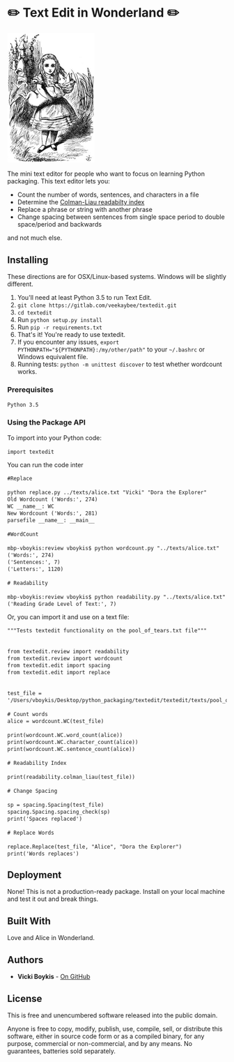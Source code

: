 # ✏️ Text Edit in Wonderland ✏️ 


<img src="img/alice_pig.jpg" alt="Alice with Pig" style="width: 200px;"/>

The mini text editor for people who want to focus on learning Python packaging. This text editor lets you: 

+ Count the number of words, sentences, and characters in a file 
+ Determine the [Colman-Liau readabilty index](https://readable.io/content/the-coleman-liau-index/)
+ Replace a phrase or string with another phrase 
+ Change spacing between sentences from single space period to double space/period and backwards

and not much else. 


## Installing

These directions are for OSX/Linux-based systems. Windows will be slightly different. 

1. You'll need at least Python 3.5 to run Text Edit.
2. `git clone https://gitlab.com/veekaybee/textedit.git`
3. `cd textedit`
3. Run `python setup.py install`
4. Run `pip -r requirements.txt`
5. That's it! You're ready to use textedit. 
6. If you encounter any issues, `export PYTHONPATH="${PYTHONPATH}:/my/other/path"` to your `~/.bashrc` or Windows equivalent file. 
7. Running tests: `python -m unittest discover` to test whether wordcount works. 

### Prerequisites

```
Python 3.5
```

### Using the Package API

To import into your Python code: 

`import textedit`

You can run the code inter
```
#Replace 

python replace.py ../texts/alice.txt "Vicki" "Dora the Explorer"
Old Wordcount ('Words:', 274)
WC __name__: WC
New Wordcount ('Words:', 281)
parsefile __name__: __main__

#WordCount

mbp-vboykis:review vboykis$ python wordcount.py "../texts/alice.txt"
('Words:', 274)
('Sentences:', 7)
('Letters:', 1120)

# Readability

mbp-vboykis:review vboykis$ python readability.py "../texts/alice.txt"
('Reading Grade Level of Text:', 7)
```

Or, you can import it and use on a text file: 

```
"""Tests textedit functionality on the pool_of_tears.txt file"""


from textedit.review import readability 
from textedit.review import wordcount 
from textedit.edit import spacing
from textedit.edit import replace


test_file = '/Users/vboykis/Desktop/python_packaging/textedit/textedit/texts/pool_of_tears.txt'

# Count words
alice = wordcount.WC(test_file)

print(wordcount.WC.word_count(alice))
print(wordcount.WC.character_count(alice))
print(wordcount.WC.sentence_count(alice))

# Readability Index

print(readability.colman_liau(test_file))

# Change Spacing

sp = spacing.Spacing(test_file)
spacing.Spacing.spacing_check(sp)
print('Spaces replaced')

# Replace Words

replace.Replace(test_file, "Alice", "Dora the Explorer")
print('Words replaces')
```


## Deployment

None! This is not a production-ready package. Install on your local machine and test it out and break things. 

## Built With
Love and Alice in Wonderland. 


## Authors

* **Vicki Boykis**  - [On GitHub](https://github.com/veekaybee)


## License

This is free and unencumbered software released into the public domain.

Anyone is free to copy, modify, publish, use, compile, sell, or distribute this software, either in source code form or as a compiled binary, for any purpose, commercial or non-commercial, and by any means. No guarantees, batteries sold separately. 


